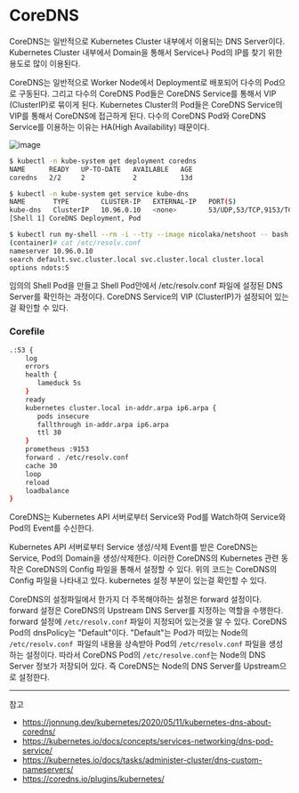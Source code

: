 # CoreDNS

CoreDNS는 일반적으로 Kubernetes Cluster 내부에서 이용되는 DNS Server이다. Kubernetes Cluster 내부에서 Domain을 통해서 Service나 Pod의 IP를 찾기 위한 용도로 많이 이용된다. 

CoreDNS는 일반적으로 Worker Node에서 Deployment로 배포되어 다수의 Pod으로 구동된다. 그리고 다수의 CoreDNS Pod들은 CoreDNS Service를 통해서 VIP (ClusterIP)로 묶이게 된다. Kubernetes Cluster의 Pod들은 CoreDNS Service의 VIP를 통해서 CoreDNS에 접근하게 된다. 다수의 CoreDNS Pod와 CoreDNS Service를 이용하는 이유는 HA(High Availability) 때문이다.

![image](https://github.com/rlaisqls/rlaisqls/assets/81006587/afbef816-547f-41ac-a1ce-467e36b21b4f)

```bash
$ kubectl -n kube-system get deployment coredns
NAME      READY   UP-TO-DATE   AVAILABLE   AGE
coredns   2/2     2            2           13d

$ kubectl -n kube-system get service kube-dns
NAME       TYPE        CLUSTER-IP   EXTERNAL-IP   PORT(S)                  AGE
kube-dns   ClusterIP   10.96.0.10   <none>        53/UDP,53/TCP,9153/TCP   13d
[Shell 1] CoreDNS Deployment, Pod

$ kubectl run my-shell --rm -i --tty --image nicolaka/netshoot -- bash
(container)# cat /etc/resolv.conf
nameserver 10.96.0.10
search default.svc.cluster.local svc.cluster.local cluster.local
options ndots:5
```

임의의 Shell Pod을 만들고 Shell Pod안에서 /etc/resolv.conf 파일에 설정된 DNS Server를 확인하는 과정이다. CoreDNS Service의 VIP (ClusterIP)가 설정되어 있는걸 확인할 수 있다. 

### Corefile

```bash
.:53 {
    log
    errors
    health {
       lameduck 5s
    }
    ready
    kubernetes cluster.local in-addr.arpa ip6.arpa {
       pods insecure
       fallthrough in-addr.arpa ip6.arpa
       ttl 30
    }
    prometheus :9153
    forward . /etc/resolv.conf
    cache 30
    loop
    reload
    loadbalance
}
```

CoreDNS는 Kubernetes API 서버로부터 Service와 Pod를 Watch하여 Service와 Pod의 Event를 수신한다. 

Kubernetes API 서버로부터 Service 생성/삭제 Event를 받은 CoreDNS는 Service, Pod의 Domain을 생성/삭제한다. 이러한 CoreDNS의 Kubernetes 관련 동작은 CoreDNS의 Config 파일을 통해서 설정할 수 있다. 위의 코드는 CoreDNS의 Config 파일을 나타내고 있다. kubernetes 설정 부분이 있는걸 확인할 수 있다.

CoreDNS의 설정파일에서 한가지 더 주목해야하는 설정은 forward 설정이다. forward 설정은 CoreDNS의 Upstream DNS Server를 지정하는 역할을 수행한다. forward 설정에 `/etc/resolv.conf` 파일이 지정되어 있는것을 알 수 있다. CoreDNS Pod의 dnsPolicy는 "Default"이다. "Default"는 Pod가 떠있는 Node의 `/etc/resolv.conf `파일의 내용을 상속받아 Pod의 `/etc/resolv.conf` 파일을 생성하는 설정이다. 따라서 CoreDNS Pod의 `/etc/resolve.conf`는 Node의 DNS Server 정보가 저장되어 있다. 즉 CoreDNS는 Node의 DNS Server를 Upstream으로 설정한다.

---
참고
- https://jonnung.dev/kubernetes/2020/05/11/kubernetes-dns-about-coredns/
- https://kubernetes.io/docs/concepts/services-networking/dns-pod-service/
- https://kubernetes.io/docs/tasks/administer-cluster/dns-custom-nameservers/
- https://coredns.io/plugins/kubernetes/

